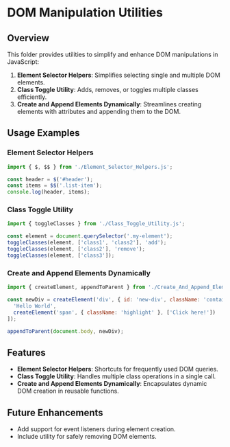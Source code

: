 # DOM Manipulation Utilities

## Overview
This folder provides utilities to simplify and enhance DOM manipulations in JavaScript:
1. **Element Selector Helpers**: Simplifies selecting single and multiple DOM elements.
2. **Class Toggle Utility**: Adds, removes, or toggles multiple classes efficiently.
3. **Create and Append Elements Dynamically**: Streamlines creating elements with attributes and appending them to the DOM.

## Usage Examples

### Element Selector Helpers
```javascript
import { $, $$ } from './Element_Selector_Helpers.js';

const header = $('#header');
const items = $$('.list-item');
console.log(header, items);
```

### Class Toggle Utility
```javascript
import { toggleClasses } from './Class_Toggle_Utility.js';

const element = document.querySelector('.my-element');
toggleClasses(element, ['class1', 'class2'], 'add');
toggleClasses(element, ['class2'], 'remove');
toggleClasses(element, ['class3']);
```

### Create and Append Elements Dynamically
```javascript
import { createElement, appendToParent } from './Create_And_Append_Elements.js';

const newDiv = createElement('div', { id: 'new-div', className: 'container' }, [
  'Hello World',
  createElement('span', { className: 'highlight' }, ['Click here!'])
]);

appendToParent(document.body, newDiv);
```

## Features
- **Element Selector Helpers**: Shortcuts for frequently used DOM queries.
- **Class Toggle Utility**: Handles multiple class operations in a single call.
- **Create and Append Elements Dynamically**: Encapsulates dynamic DOM creation in reusable functions.

## Future Enhancements
- Add support for event listeners during element creation.
- Include utility for safely removing DOM elements.
